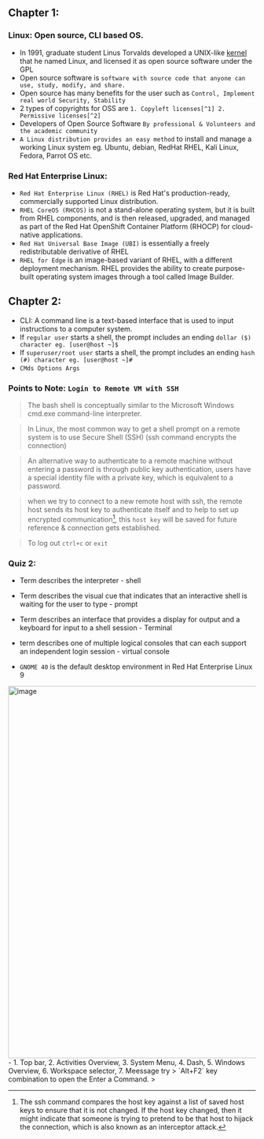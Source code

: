 ## Chapter 1:
### Linux: Open source, CLI based OS.
- In 1991, graduate student Linus Torvalds developed a UNIX-like [kernel](https://www.redhat.com/en/topics/linux/what-is-the-linux-kernel) that he named Linux, and licensed it as open source software under the GPL
- Open source software is `software with source code that anyone can use, study, modify, and share.`
- Open source has many benefits for the user such as `Control, Implement real world Security, Stability`
- 2 types of copyrights for OSS are `1. Copyleft licenses[^1] 2. Permissive licenses[^2]`
- Developers of Open Source Software `By professional & Volunteers and the academic community`
- `A Linux distribution provides an easy method` to install and manage a working Linux system eg. Ubuntu, debian, RedHat RHEL, Kali Linux, Fedora, Parrot OS etc.

### Red Hat Enterprise Linux:
- `Red Hat Enterprise Linux (RHEL)` is Red Hat's production-ready, commercially supported Linux distribution. 
- `RHEL CoreOS (RHCOS)` is not a stand-alone operating system, but it is built from RHEL components, and is then released, upgraded, and managed as part of the Red Hat OpenShift Container Platform (RHOCP) for cloud-native applications.
- `Red Hat Universal Base Image (UBI)` is essentially a freely redistributable derivative of RHEL
- `RHEL for Edge` is an image-based variant of RHEL, with a different deployment mechanism. RHEL provides the ability to create purpose-built operating system images through a tool called Image Builder.

## Chapter 2:
- CLI: A command line is a text-based interface that is used to input instructions to a computer system.
- If `regular user` starts a shell, the prompt includes an ending `dollar ($) character eg. [user@host ~]$`
- If `superuser/root user` starts a shell, the prompt includes an ending `hash (#) character eg. [user@host ~]#`
- `CMds Options Args`

### Points to Note: `Login to Remote VM with SSH`
> The bash shell is conceptually similar to the Microsoft Windows cmd.exe command-line interpreter.

> In Linux, the most common way to get a shell prompt on a remote system is to use Secure Shell (SSH) (ssh command encrypts the connection)

> An alternative way to authenticate to a remote machine without entering a password is through public key authentication, users have a special identity file with a private key, which is equivalent to a password. 

> when we try to connect to a new remote host with ssh, the remote host sends its host key to authenticate itself and to help to set up encrypted communication[^3], this `host key` will be saved for future reference & connection gets established.

> To log out `ctrl+c` or `exit`

### Quiz 2:
- Term describes the interpreter - shell
- Term describes the visual cue that indicates that an interactive shell is waiting for the user to type - prompt
- Term describes an interface that provides a display for output and a keyboard for input to a shell session - Terminal
- term describes one of multiple logical consoles that can each support an independent login session - virtual console

- `GNOME 40` is the default desktop environment in Red Hat Enterprise Linux 9
<img width="756" alt="image" src="https://user-images.githubusercontent.com/40174034/236505951-184a384f-75bd-41de-a6e3-912289c61496.png">
- 1. Top bar, 2. Activities Overview, 3. System Menu, 4. Dash, 5. Windows Overview, 6. Workspace selector, 7. Meessage try
> `Alt+F2` key combination to open the Enter a Command.
> 




































[^1]: Copyleft, or "share-alike" licenses, require that anyone who distributes the source code, with or without changes, must pass along the freedom for others to also copy, change, and distribute the code. Common copyleft licenses include the GNU General Public License (GPL) and the Lesser GNU Public License (LGPL).

[^2]: Permissive licenses maximize the reusability of source code. You can use the source for any purpose if the copyright and license statements are preserved, including reusing code under more restrictive or proprietary licenses. Examples of permissive licenses include the MIT/X11 license, the Simplified BSD license, and the Apache Software License 2.0

[^3]: The ssh command compares the host key against a list of saved host keys to ensure that it is not changed. If the host key changed, then it might indicate that someone is trying to pretend to be that host to hijack the connection, which is also known as an interceptor attack.
